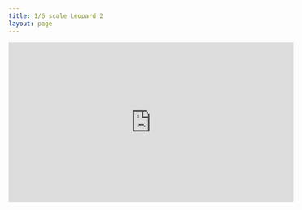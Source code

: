 ```yaml
---
title: 1/6 scale Leopard 2
layout: page
---
```



<iframe width="560" height="315" src="https://www.youtube.com/embed/AOO4OgduRG0" frameborder="0" allow="accelerometer; autoplay; clipboard-write; encrypted-media; gyroscope; picture-in-picture" allowfullscreen></iframe>
